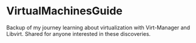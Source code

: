 # VirtualMachinesGuide
Backup of my journey learning about virtualization with Virt-Manager and Libvirt. Shared for anyone interested in these discoveries.
